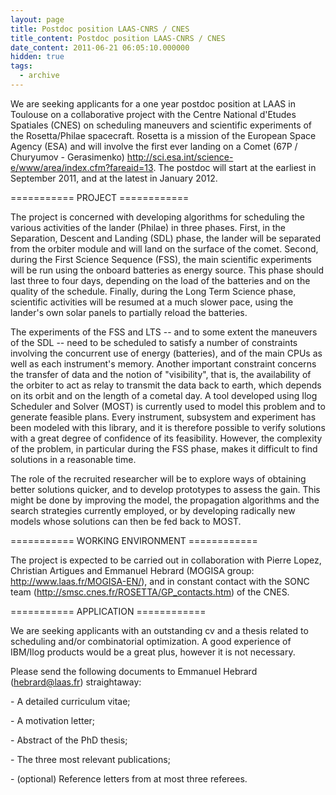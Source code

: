 ```yaml
---
layout: page
title: Postdoc position LAAS-CNRS / CNES
title_content: Postdoc position LAAS-CNRS / CNES
date_content: 2011-06-21 06:05:10.000000
hidden: true
tags:
  - archive
---
```



We are seeking applicants for a one year postdoc position at LAAS in Toulouse
on a collaborative project with the Centre National d'Etudes Spatiales (CNES)
on scheduling maneuvers and scientific experiments of the Rosetta/Philae
spacecraft. Rosetta is a mission of the European Space Agency (ESA) and will
involve the first ever landing on a Comet (67P / Churyumov - Gerasimenko)
<http://sci.esa.int/science-e/www/area/index.cfm?fareaid=13>. The postdoc will
start at the earliest in September 2011, and at the latest in January 2012.



=========== PROJECT ============



The project is concerned with developing algorithms for scheduling the various
activities of the lander (Philae) in three phases. First, in the Separation,
Descent and Landing (SDL) phase, the lander will be separated from the orbiter
module and will land on the surface of the comet. Second, during the First
Science Sequence (FSS), the main scientific experiments will be run using the
onboard batteries as energy source. This phase should last three to four days,
depending on the load of the batteries and on the quality of the schedule.
Finally, during the Long Term Science phase, scientific activities will be
resumed at a much slower pace, using the lander's own solar panels to
partially reload the batteries.



The experiments of the FSS and LTS -- and to some extent the maneuvers of the
SDL -- need to be scheduled to satisfy a number of constraints involving the
concurrent use of energy (batteries), and of the main CPUs as well as each
instrument's memory. Another important constraint concerns the transfer of
data and the notion of "visibility", that is, the availability of the orbiter
to act as relay to transmit the data back to earth, which depends on its orbit
and on the length of a cometal day. A tool developed using Ilog Scheduler and
Solver (MOST) is currently used to model this problem and to generate feasible
plans. Every instrument, subsystem and experiment has been modeled with this
library, and it is therefore possible to verify solutions with a great degree
of confidence of its feasibility. However, the complexity of the problem, in
particular during the FSS phase, makes it difficult to find solutions in a
reasonable time.



The role of the recruited researcher will be to explore ways of obtaining
better solutions quicker, and to develop prototypes to assess the gain. This
might be done by improving the model, the propagation algorithms and the
search strategies currently employed, or by developing radically new models
whose solutions can then be fed back to MOST.





=========== WORKING ENVIRONMENT ============



The project is expected to be carried out in collaboration with Pierre Lopez,
Christian Artigues and Emmanuel Hebrard (MOGISA group:
<http://www.laas.fr/MOGISA-EN/>), and in constant contact with the SONC team
(<http://smsc.cnes.fr/ROSETTA/GP_contacts.htm>) of the CNES.





=========== APPLICATION ============



We are seeking applicants with an outstanding cv and a thesis related to
scheduling and/or combinatorial optimization. A good experience of IBM/Ilog
products would be a great plus, however it is not necessary.





Please send the following documents to Emmanuel Hebrard
([hebrard@laas.fr](mailto:hebrard@laass.fr)) straightaway:



\- A detailed curriculum vitae;



\- A motivation letter;



\- Abstract of the PhD thesis;



\- The three most relevant publications;



\- (optional) Reference letters from at most three referees.






